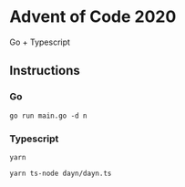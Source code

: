 # Advent of Code 2020

Go + Typescript

## Instructions

### Go

`go run main.go -d n`

### Typescript

`yarn`

`yarn ts-node dayn/dayn.ts`
